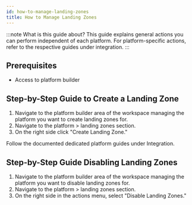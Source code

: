 ```yaml
---
id: how-to-manage-landing-zones
title: How to Manage Landing Zones
---
```


:::note What is this guide about?
This guide explains general actions you can perform independent of each platform. For platform-specific actions, refer to the respective guides under integration.
:::

## Prerequisites

- Access to platform builder

## Step-by-Step Guide to Create a Landing Zone

1. Navigate to the platform builder area of the workspace managing the platform you want to create landing zones for.
2. Navigate to the platform > landing zones section.
3. On the right side click "Create Landing Zone."

Follow the documented dedicated platform guides under Integration.

## Step-by-Step Guide Disabling Landing Zones

1. Navigate to the platform builder area of the workspace managing the platform you want to disable landing zones for.
2. Navigate to the platform > landing zones section.
3. On the right side in the actions menu, select "Disable Landing Zones."
